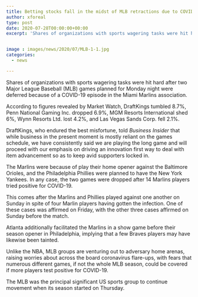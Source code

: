 ```yaml
---
title: Betting stocks fall in the midst of MLB retractions due to COVID-19 outbreak
author: xforeal 
type: post
date: 2020-07-28T00:00:00+00:00
excerpt: 'Shares of organizations with sports wagering tasks were hit hard after two Major League Baseball (MLB) games planned for Monday night were deferred because of a COVID-19 flare-up in the Miami Marlins organisation '


image : images/news/2020/07/MLB-1-1.jpg
categories:
  - news

---
```

Shares of organizations with sports wagering tasks were hit hard after two Major League Baseball (MLB) games planned for Monday night were deferred because of a COVID-19 episode in the Miami Marlins association. 

According to figures revealed by Market Watch, DraftKings tumbled 8.7&percnt;, Penn National Gaming Inc. dropped 6.9&percnt;, MGM Resorts International shed 6&percnt;, Wynn Resorts Ltd. lost 4.2&percnt;, and Las Vegas Sands Corp. fell 2.1&percnt;. 

DraftKings, who endured the best misfortune, told _Business Insider_ that while business in the present moment is mostly reliant on the games schedule, we have consistently said we are playing the long game and will proceed with our emphasis on driving an innovation first way to deal with item advancement so as to keep avid supporters locked in. 

The Marlins were because of play their home opener against the Baltimore Orioles, and the Philadelphia Phillies were planned to have the New York Yankees. In any case, the two games were dropped after 14 Marlins players tried positive for COVID-19. 

This comes after the Marlins and Phillies played against one another on Sunday in spite of four Marlin players having gotten the infection. One of these cases was affirmed on Friday, with the other three cases affirmed on Sunday before the match. 

Atlanta additionally facilitated the Marlins in a show game before their season opener in Philadelphia, implying that a few Braves players may have likewise been tainted. 

Unlike the NBA, MLB groups are venturing out to adversary home arenas, raising worries about across the board coronavirus flare-ups, with fears that numerous different games, if not the whole MLB season, could be covered if more players test positive for COVID-19. 

The MLB was the principal significant US sports group to continue movement when its season started on Thursday.